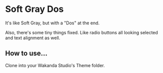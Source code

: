 # Soft Gray Dos

It's like Soft Gray, but with a "Dos" at the end.

Also, there's some tiny things fixed. Like radio buttons all looking selected and text alignment as well.

## How to use...

Clone into your Wakanda Studio's Theme folder.